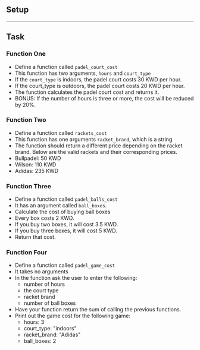 ## Setup

---

## Task
### Function One
- Define a function called `padel_court_cost` 
- This function has two arguments, `hours` and `court_type`
- If the `court_type` is indoors, the padel court costs 30 KWD per hour.
- If the court_type is outdoors, the padel court costs 20 KWD per hour.
- The function calculates the padel court cost and returns it.
- BONUS: If the number of hours is three or more, the cost will be reduced by 20%.

### Function Two
- Define a function called `rackets_cost`
- This function has one arguments `racket_brand`, which is a string
- The function should return a different price depending on the racket brand. Below are the valid rackets and their corresponding prices.
- Bullpadel: 50 KWD
- Wilson: 110 KWD 
- Adidas: 235 KWD

### Function Three
- Define a function called `padel_balls_cost`
- It has an argument called `ball_boxes`. 
- Calculate the cost of buying ball boxes
- Every box costs 2 KWD.
- If you buy two boxes, it will cost 3.5 KWD.
- If you buy three boxes, it will cost 5 KWD.
- Return that cost.

### Function Four
- Define a function called `padel_game_cost` 
- It takes no arguments 
- In the function ask the user to enter the following:
  - number of hours
  - the court type 
  - racket brand
  - number of ball boxes
- Have your function return the sum of calling the previous functions.
- Print out the game cost for the following game:
  - hours: 3
  - court_type: "indoors"
  - racket_brand: "Adidas"
  - ball_boxes: 2
